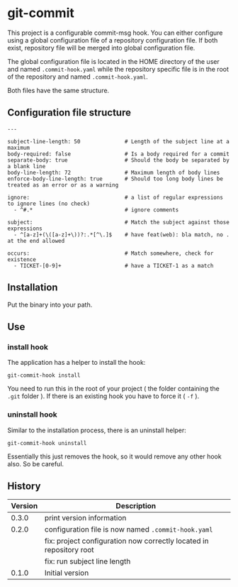 # git-commit

This project is a configurable commit-msg hook. You can either configure using a global configuration file of a repository configuration file. If both exist, repository file will be merged into global configuration file.

The global configuration file is located in the HOME directory of the user and named `.commit-hook.yaml` while the repository specific file is in the root of the repository and named `.commit-hook.yaml`.

Both files have the same structure.

## Configuration file structure

    ---
    
    subject-line-length: 50              # Length of the subject line at a maximum
    body-required: false                 # Is a body required for a commit
    separate-body: true                  # Should the body be separated by a blank line
    body-line-length: 72                 # Maximum length of body lines
    enforce-body-line-length: true       # Should too long body lines be treated as an error or as a warning
    
    ignore:                              # a list of regular expressions to ignore lines (no check)
      - ^#.*                             # ignore comments
    
    subject:                             # Match the subject against those expressions
      - ^[a-z]+(\([a-z]+\))?:.*[^\.]$    # have feat(web): bla match, no . at the end allowed
    
    occurs:                              # Match somewhere, check for existence
      - TICKET-[0-9]+                    # have a TICKET-1 as a match

## Installation

Put the binary into your path.

## Use

### install hook

The application has a helper to install the hook:

    git-commit-hook install

You need to run this in the root of your project ( the folder containing the `.git` folder ). If there is an existing hook you have to force it ( `-f` ).

### uninstall hook

Similar to the installation process, there is an uninstall helper:

    git-commit-hook uninstall

Essentially this just removes the hook, so it would remove any other hook also. So be careful.

## History

|Version|Description|
|---|---|
|0.3.0|print version information|
|0.2.0|configuration file is now named `.commit-hook.yaml`|
||fix: project configuration now correctly located in repository root|
||fix: run subject line length|
|0.1.0|Initial version|